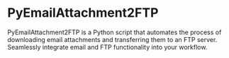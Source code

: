 # PyEmailAttachment2FTP
PyEmailAttachment2FTP is a Python script that automates the process of downloading email attachments and transferring them to an FTP server. Seamlessly integrate email and FTP functionality into your workflow.

